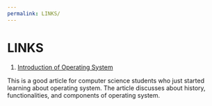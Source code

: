```yaml
---
permalink: LINKS/
---
```


# LINKS

1. [Introduction of Operating System](https://www.geeksforgeeks.org/introduction-of-operating-system-set-1/)

This is a good article for computer science students who just started learning about operating system.
The article discusses about history, functionalities, and components of operating system.
